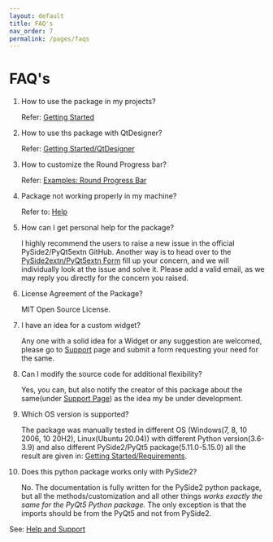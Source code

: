 ```yaml
---
layout: default
title: FAQ's
nav_order: 7
permalink: /pages/faqs
---
```


# FAQ's

1. How to use the package in my projects?

   Refer: [Getting Started](https://anjalp.github.io/PySide2extn/pages/get_started)

2. How to use ths package with QtDesigner?

   Refer: [Getting Started/QtDesigner](https://anjalp.github.io/PySide2extn/pages/get_started#using-with-qtdesigner)

3. How to customize the Round Progress bar?

   Refer: [Examples: Round Progress Bar](https://anjalp.github.io/PySide2extn/pages/examples/rpbExamples)

4. Package not working properly in my machine?

   Refer to: [Help](https://anjalp.github.io/PySide2extn/pages/help&support#help)

5. How can I get personal help for the package?

   I highly recommend the users to raise a new issue in the official PySide2/PyQt5extn GitHub. Another way is to head over to the [PySide2extn/PyQt5extn Form](https://forms.gle/yfKVK85sLLMJMCfJA) fill up your concern, and we will individually look at the issue and solve it. Please add a valid email, as we may reply you directly for the concern you raised.

6. License Agreement of the Package?

   MIT Open Source License.

7. I have an idea for a custom widget?

   Any one with a solid idea for a Widget or any suggestion are welcomed, please go to [Support](https://anjalp.github.io/PySide2extn/pages/help&support#support) page and submit a form requesting your need for the same.

8. Can I modify the source code for additional flexibility?

   Yes, you can, but also notify the creator of this package about the same(under [Support Page](https://anjalp.github.io/PySide2extn/pages/help&support#support)) as the idea my be under development.

9. Which OS version is supported?

   The package was manually tested in different OS (Windows(7, 8, 10 2006, 10 20H2), Linux(Ubuntu 20.04)) with different Python version(3.6-3.9) and also different PySide2/PyQt5 package(5.11.0-5.15.0) all the result are given in: [Getting Started/Requirements](https://anjalp.github.io/PySide2extn/pages/get_started#requirements).

10. Does this python package works only with PySide2?

    No. The documentation is fully written for the PySide2 python package, but all the methods/customization and all other things *works exactly the same for the PyQt5 Python package.* The only exception is that the imports should be from the PyQt5 and not from PySide2. 

    

See: [Help and Support](help&support)